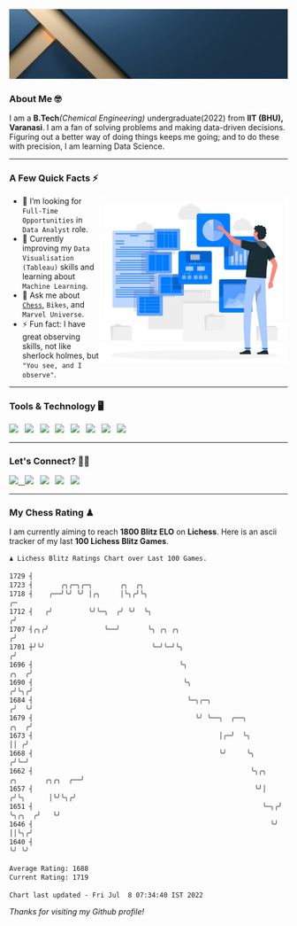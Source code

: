   <img src= "https://github.com/Laxman-Lakhan/Laxman-Lakhan/blob/master/Assets/Header.gif">

### About Me 🤓

I am a **B.Tech**_(Chemical Engineering)_ undergraduate(2022) from **IIT (BHU), Varanasi**. I am a fan of solving problems and making data-driven decisions. Figuring out a better way of doing things keeps me going; and to do these with precision, I am learning Data Science.

---

### A Few Quick Facts ⚡️
<img align="right" alt="Coding" width="340" src="https://github.com/Laxman-Lakhan/Laxman-Lakhan/blob/master/Assets/Data_Vector.jpg">   

- 🤝 I’m looking for `Full-Time Opportunities` in `Data Analyst` role.
- 📖 Currently improving my `Data Visualisation (Tableau)` skills and learning about `Machine Learning`.
- 💬 Ask me about [`Chess`](https://lichess.org/@/YourKingIsInDanger), `Bikes`, and `Marvel Universe`.
- ⚡️ Fun fact: I have great observing skills, not like sherlock holmes, but `"You see, and I observe"`.

---
### Tools & Technology 🖥

<img src="https://img.shields.io/badge/Python-white?logo=Python&logoColor=ColorName&style=ShieldStyle" /> &nbsp;
<img src="https://img.shields.io/badge/MySQL-white?logo=MySQL&logoColor=ColorName&style=ShieldStyle" /> &nbsp;
<img src="https://img.shields.io/badge/Tableau-white?logo=Tableau&logoColor=ColorName&style=ShieldStyle" /> &nbsp;
<img src="https://img.shields.io/badge/Excel-white?logo=Microsoft+Excel&logoColor=196F3D&style=ShieldStyle" /> &nbsp;
<img src="https://img.shields.io/badge/Jupyter-white?logo=Jupyter&logoColor=ColorName&style=ShieldStyle" /> &nbsp;
<img src="https://img.shields.io/badge/pandas-white?logo=Pandas&logoColor=000080&style=ShieldStyle" /> &nbsp;
<img src="https://img.shields.io/badge/numpy-white?logo=Numpy&logoColor=85C1E9&style=ShieldStyle" /> &nbsp;
<img src="https://img.shields.io/badge/scikit learn-white?logo=Scikit+Learn&logoColor=ColorName&style=ShieldStyle" /> &nbsp;



---

### Let's Connect? 🫳🏻

<a href="mailto:laxmansingh.lakhan@gmail.com"> <img src="https://img.icons8.com/fluent/48/000000/gmail.png" width="3.5%"/> &nbsp;
[<img src="https://img.icons8.com/color/48/000000/linkedin.png" width="3.5%"/>](https://www.linkedin.com/in/laxman-lakhan/)  &nbsp;
[<img src="https://img.icons8.com/fluent/48/000000/facebook-new.png" width="3.5%"/>](https://www.facebook.com/s.laxmanlakhan/)  &nbsp;
[<img src="https://img.icons8.com/fluent/48/000000/instagram-new.png" width="3.5%"/>](https://www.instagram.com/laxman.lakhan/)  &nbsp;
[<img src="https://img.icons8.com/color/48/000000/twitter.png" width="3.5%"/>](https://twitter.com/laxman__lakhan)  &nbsp;

 ---
  
### My Chess Rating ♟
  
I am currently aiming to reach **1800 Blitz ELO** on **Lichess**. Here is an ascii tracker of my last **100 Lichess Blitz Games**.

  ```
  ♟︎ 𝙻𝚒𝚌𝚑𝚎𝚜𝚜 𝙱𝚕𝚒𝚝𝚣 𝚁𝚊𝚝𝚒𝚗𝚐𝚜 𝙲𝚑𝚊𝚛𝚝 𝚘𝚟𝚎𝚛 𝙻𝚊𝚜𝚝 𝟷00 𝙶𝚊𝚖𝚎𝚜.
  
1729 ┤
1723 ┤       ╭╮╭─╮╭─╮       ╭╮  ╭╮
1718 ┤    ╭──╯╰╯ ╰╯ │╭╮     │╰╮╭╯╰╮                                                                    ╭─
1712 ┤   ╭╯         ╰╯╰─╮  ╭╯ ╰╯  ╰╮                                                                  ╭╯
1707 ┤╭╮╭╯              ╰──╯       ╰╮ ╭╮ ╭╮                                                          ╭╯
1701 ┼╯╰╯                           ╰─╯╰─╯╰╮                                                        ╭╯
1696 ┤                                     ╰╮                                                  ╭╮  ╭╯
1690 ┤                                      ╰╮                                                ╭╯╰╮╭╯
1684 ┤                                       ╰─╮╭─╮                                          ╭╯  ╰╯
1679 ┤                                         ╰╯ ╰──╮  ╭──╮                            ╭╮  ╭╯
1673 ┤                                               │╭─╯  ╰╮                           ││ ╭╯
1668 ┤                                               ╰╯     ╰╮                         ╭╯╰─╯
1662 ┤                                                       ╰╮╭╮    ╭╮       ╭╮╭╮  ╭──╯
1657 ┤                                                        ╰╯│   ╭╯╰╮      │╰╯╰╮╭╯
1651 ┤                                                          ╰─╮╭╯  ╰╮╭╮  ╭╯   ╰╯
1646 ┤                                                            ╰╯    ││╰╮╭╯
1640 ┤                                                                  ╰╯ ╰╯ 

Average Rating: 1688
Current Rating: 1719

Chart last updated - Fri Jul  8 07:34:40 IST 2022  
  ```
  
  
*Thanks for visiting my Github profile!*
